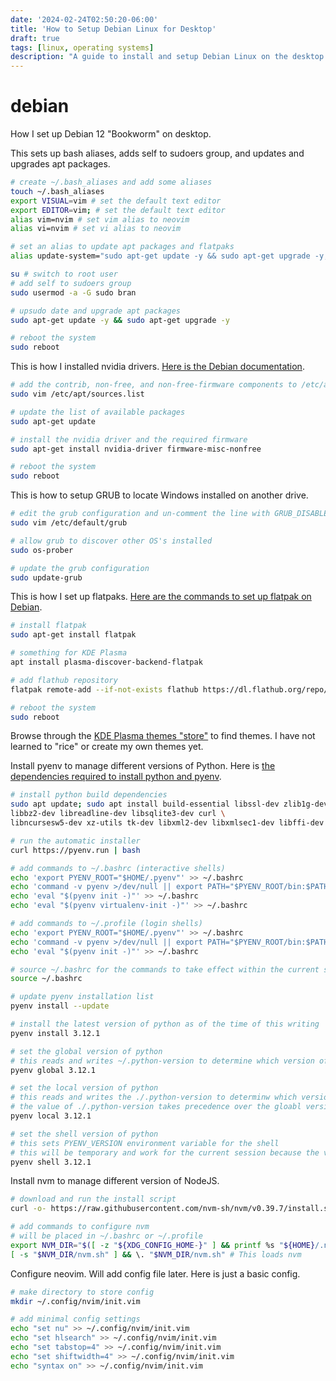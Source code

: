 ```yaml
---
date: '2024-02-24T02:50:20-06:00'
title: 'How to Setup Debian Linux for Desktop'
draft: true
tags: [linux, operating systems]
description: "A guide to install and setup Debian Linux on the desktop."
---
```


# debian
How I set up Debian 12 "Bookworm" on desktop.

This sets up bash aliases, adds self to sudoers group, and updates and upgrades apt packages.
```bash
# create ~/.bash_aliases and add some aliases
touch ~/.bash_aliases
export VISUAL=vim # set the default text editor
export EDITOR=vim; # set the default text editor
alias vim=nvim # set vim alias to neovim
alias vi=nvim # set vi alias to neovim

# set an alias to update apt packages and flatpaks
alias update-system="sudo apt-get update -y && sudo apt-get upgrade -y; flatpak update; sudo apt-get dist-upgrade; sudo apt autoremove -y;"

su # switch to root user
# add self to sudoers group
sudo usermod -a -G sudo bran

# upsudo date and upgrade apt packages
sudo apt-get update -y && sudo apt-get upgrade -y

# reboot the system
sudo reboot
```

This is how I installed nvidia drivers. [Here is the Debian documentation](https://wiki.debian.org/NvidiaGraphicsDrivers).
```bash
# add the contrib, non-free, and non-free-firmware components to /etc/apt/sources.list
sudo vim /etc/apt/sources.list

# update the list of available packages
sudo apt-get update

# install the nvidia driver and the required firmware
sudo apt-get install nvidia-driver firmware-misc-nonfree

# reboot the system
sudo reboot
```

This is how to setup GRUB to locate Windows installed on another drive.
```bash
# edit the grub configuration and un-comment the line with GRUB_DISABLE_OS_PROBER=false
sudo vim /etc/default/grub

# allow grub to discover other OS's installed
sudo os-prober 

# update the grub configuration
sudo update-grub
```

This is how I set up flatpaks. [Here are the commands to set up flatpak on Debian](https://flatpak.org/setup/Debian).
```bash
# install flatpak
sudo apt-get install flatpak

# something for KDE Plasma
apt install plasma-discover-backend-flatpak

# add flathub repository
flatpak remote-add --if-not-exists flathub https://dl.flathub.org/repo/flathub.flatpakrepo 

# reboot the system
sudo reboot
```

Browse through the [KDE Plasma themes "store"](https://store.kde.org) to find themes. I have not learned to "rice" or create my own themes yet.  


Install pyenv to manage different versions of Python. Here is [the dependencies required to install python and pyenv](https://github.com/pyenv/pyenv/wiki#suggested-build-environment).
```bash
# install python build dependencies
sudo apt update; sudo apt install build-essential libssl-dev zlib1g-dev \
libbz2-dev libreadline-dev libsqlite3-dev curl \
libncursesw5-dev xz-utils tk-dev libxml2-dev libxmlsec1-dev libffi-dev liblzma-dev

# run the automatic installer
curl https://pyenv.run | bash

# add commands to ~/.bashrc (interactive shells)
echo 'export PYENV_ROOT="$HOME/.pyenv"' >> ~/.bashrc
echo 'command -v pyenv >/dev/null || export PATH="$PYENV_ROOT/bin:$PATH"' >> ~/.bashrc
echo 'eval "$(pyenv init -)"' >> ~/.bashrc
echo 'eval "$(pyenv virtualenv-init -)"' >> ~/.bashrc

# add commands to ~/.profile (login shells)
echo 'export PYENV_ROOT="$HOME/.pyenv"' >> ~/.bashrc
echo 'command -v pyenv >/dev/null || export PATH="$PYENV_ROOT/bin:$PATH"' >> ~/.bashrc
echo 'eval "$(pyenv init -)"' >> ~/.bashrc

# source ~/.bashrc for the commands to take effect within the current session
source ~/.bashrc

# update pyenv installation list
pyenv install --update

# install the latest version of python as of the time of this writing
pyenv install 3.12.1

# set the global version of python
# this reads and writes ~/.python-version to determine which version of python to use
pyenv global 3.12.1

# set the local version of python
# this reads and writes the ./.python-version to determinw which version of python to use within the current directory
# the value of ./.python-version takes precedence over the gloabl version that is set
pyenv local 3.12.1

# set the shell version of python
# this sets PYENV_VERSION environment variable for the shell
# this will be temporary and work for the current session because the value is not persisted
pyenv shell 3.12.1
```

Install nvm to manage different version of NodeJS.
```bash
# download and run the install script
curl -o- https://raw.githubusercontent.com/nvm-sh/nvm/v0.39.7/install.sh | bash

# add commands to configure nvm
# will be placed in ~/.bashrc or ~/.profile
export NVM_DIR="$([ -z "${XDG_CONFIG_HOME-}" ] && printf %s "${HOME}/.nvm" || printf %s "${XDG_CONFIG_HOME}/nvm")"
[ -s "$NVM_DIR/nvm.sh" ] && \. "$NVM_DIR/nvm.sh" # This loads nvm
```
Configure neovim. Will add config file later. Here is just a basic config.
```bash
# make directory to store config
mkdir ~/.config/nvim/init.vim

# add minimal config settings
echo "set nu" >> ~/.config/nvim/init.vim
echo "set hlsearch" >> ~/.config/nvim/init.vim
echo "set tabstop=4" >> ~/.config/nvim/init.vim
echo "set shiftwidth=4" >> ~/.config/nvim/init.vim
echo "syntax on" >> ~/.config/nvim/init.vim